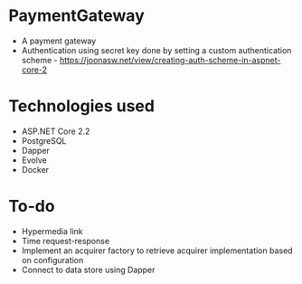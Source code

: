 # PaymentGateway
- A payment gateway
- Authentication using secret key done by setting a custom authentication scheme - https://joonasw.net/view/creating-auth-scheme-in-aspnet-core-2

# Technologies used
- ASP.NET Core 2.2
- PostgreSQL
- Dapper
- Evolve
- Docker

# To-do
- Hypermedia link
- Time request-response
- Implement an acquirer factory to retrieve acquirer implementation based on configuration
- Connect to data store using Dapper